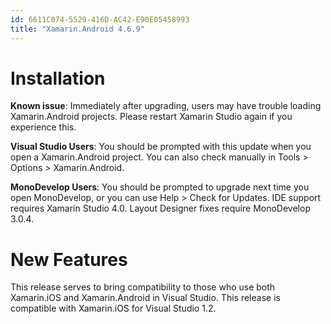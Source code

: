 ```yaml
---
id: 6611C074-5529-416D-AC42-E90E05458993
title: "Xamarin.Android 4.6.9"
---
```


# Installation

 **Known issue**: Immediately after upgrading, users may have
trouble loading Xamarin.Android projects. Please restart Xamarin Studio again
if you experience this.

 **Visual Studio Users**: You should be prompted with this update
when you open a Xamarin.Android project. You can also check manually in Tools
&gt; Options &gt; Xamarin.Android.

 **MonoDevelop Users**: You should be prompted to upgrade next
time you open MonoDevelop, or you can use Help &gt; Check for Updates.
IDE support requires Xamarin Studio 4.0.
Layout Designer fixes require MonoDevelop 3.0.4.

# New Features

This release serves to bring compatibility to those who use both
  Xamarin.iOS and Xamarin.Android in Visual Studio. This release is
  compatible with Xamarin.iOS for Visual Studio 1.2.
